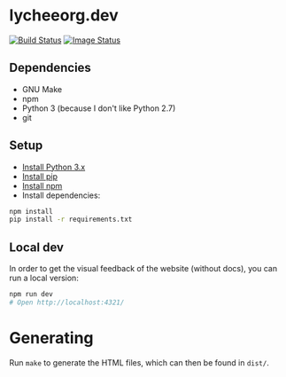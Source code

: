 # lycheeorg.dev

[![Build Status][build-status-shield]](https://github.com/LycheeOrg/LycheeOrg.github.io/actions/workflows/CI.yml)
[![Image Status][image-status-shield]](https://github.com/LycheeOrg/LycheeOrg.github.io/actions/workflows/Docker.yml)

## Dependencies

- GNU Make
- npm
- Python 3 (because I don't like Python 2.7)
- git

## Setup

- [Install Python 3.x](https://www.python.org/downloads/)
- [Install pip](https://pip.pypa.io/en/stable/installing/)
- [Install npm](https://nodejs.org/en/download/package-manager)
- Install dependencies:

```sh
npm install
pip install -r requirements.txt
```

## Local dev

In order to get the visual feedback of the website (without docs), you can run a local version:

```sh
npm run dev
# Open http://localhost:4321/
```

# Generating

Run `make` to generate the HTML files, which can then be found in `dist/`.

[build-status-shield]: https://img.shields.io/github/actions/workflow/status/LycheeOrg/LycheeOrg.github.io/CI.yml?branch=master
[image-status-shield]: https://img.shields.io/github/actions/workflow/status/LycheeOrg/LycheeOrg.github.io/Docker.yml?branch=master